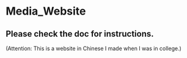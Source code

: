 # Media_Website

## Please check the doc for instructions. 
(Attention: This is a website in Chinese I made when I was in college.)
